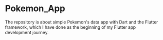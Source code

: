 # Pokemon_App
The repository is about simple Pokemon's data app with Dart and the Flutter framework, which I have done as the beginning of my Flutter app development journey.
